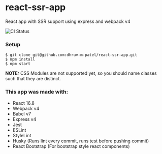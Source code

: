 # react-ssr-app

React app with SSR support using express and webpack v4

![CI Status](https://github.com/dhruv-m-patel/react-ssr-app/workflows/Continuous%20Integration/badge.svg)

### Setup

```
$ git clone git@github.com:dhruv-m-patel/react-ssr-app.git
$ npm install
$ npm start
```

**NOTE:** CSS Modules are not supported yet, so you should name classes such that they are distinct.

### This app was made with:

- React 16.8
- Webpack v4
- Babel v7
- Express v4
- Jest
- ESLint
- StyleLint
- Husky (Runs lint every commit, runs test before pushing commit)
- React Bootstrap (For bootstrap style react components)

